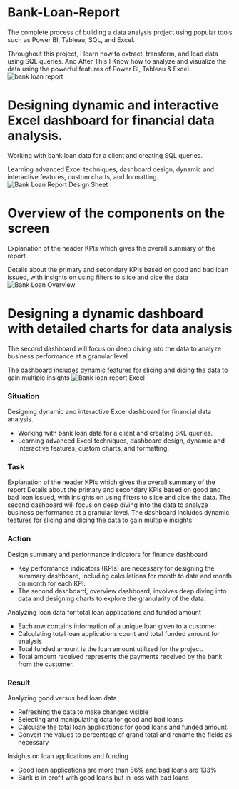 # Bank-Loan-Report
 The complete process of building a data analysis project using popular tools such as Power BI, Tableau, SQL, and Excel. 

Throughout this project, I learn how to extract, transform, and load data using SQL queries. And After This I Know how to analyze and visualize the data using the powerful features of Power BI, Tableau & Excel.
![bank loan report](https://github.com/DrakshaAnjum2000/Bank-Loan-Report/assets/108967981/b7e86eaf-ebad-440a-9880-51f0fd1c5d9f)



# Designing dynamic and interactive Excel dashboard for financial data analysis.

Working with bank loan data for a client and creating SQL queries.

Learning advanced Excel techniques, dashboard design, dynamic and interactive features, custom charts, and formatting.
![Bank Loan Report Design Sheet](https://github.com/DrakshaAnjum2000/Bank-Loan-Report/assets/108967981/3ca8b4b5-2126-4b40-8901-828bc1b5e72d)



# Overview of the components on the screen

Explanation of the header KPIs which gives the overall summary of the report

Details about the primary and secondary KPIs based on good and bad loan issued, with insights on using filters to slice and dice the data
![Bank Loan Overview](https://github.com/DrakshaAnjum2000/Bank-Loan-Report/assets/108967981/2c55a16f-6e10-46a1-83cd-c40c938961ac)



# Designing a dynamic dashboard with detailed charts for data analysis

The second dashboard will focus on deep diving into the data to analyze business performance at a granular level

The dashboard includes dynamic features for slicing and dicing the data to gain multiple insights
![Bank loan report Excel](https://github.com/DrakshaAnjum2000/Bank-Loan-Report/assets/108967981/516d0cdd-c0fe-41d1-91ed-15b9c38d8aba)

### Situation

Designing dynamic and interactive Excel dashboard for financial data analysis.

- Working with bank loan data for a client and creating SKL queries.
- Learning advanced Excel techniques, dashboard design, dynamic and interactive features, custom charts, and formatting.

### Task

Explanation of the header KPIs which gives the overall summary of the report Details about the primary and secondary KPIs based on good and bad loan issued, with insights on using filters to slice and dice the data. The second dashboard will focus on deep diving into the data to analyze business performance at a granular level. The dashboard includes dynamic features for slicing and dicing the data to gain multiple insights

### Action

Design summary and performance indicators for finance dashboard

- Key performance indicators (KPIs) are necessary for designing the summary dashboard, including calculations for month to date and month on month for each KPI.
- The second dashboard, overview dashboard, involves deep diving into data and designing charts to explore the granularity of the data.

Analyzing loan data for total loan applications and funded amount

- Each row contains information of a unique loan given to a customer
- Calculating total loan applications count and total funded amount for analysis
- Total funded amount is the loan amount utilized for the project.
- Total amount received represents the payments received by the bank from the customer.

### Result

Analyzing good versus bad loan data

- Refreshing the data to make changes visible
- Selecting and manipulating data for good and bad loans
- Calculate the total loan applications for good loans and funded amount.
- Convert the values to percentage of grand total and rename the fields as necessary

Insights on loan applications and funding

- Good loan applications are more than 86% and bad loans are 133%
- Bank is in profit with good loans but in loss with bad loans

